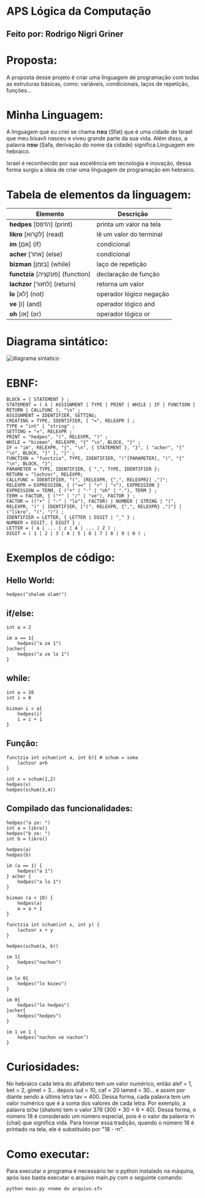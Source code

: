 # APS Lógica da Computação
## Feito por: Rodrigo Nigri Griner

# Proposta:
A proposta desse projeto é criar uma linguagem de programação com todas as estruturas básicas, como: variáveis, condicionais, laços de repetição, funções...

# Minha Linguagem:
A linguagem que eu criei se chama **צפת** (Sfat) que é uma cidade de Israel que meu bisavô nasceu e viveu grande parte da sua vida. Além disso, a palavra **שפה** (Safa, derivação do nome da cidade) significa Linguagem em hebraico.

Israel é reconhecido por sua excelência em tecnologia e inovação, dessa forma surgiu a ideia de criar uma linguagem de programação em hebraico.


# Tabela de elementos da linguagem:

| Elemento                           | Descrição                 |
|------------------------------------|---------------------------|
| **hedpes** [הדפס] (print)          | printa um valor na tela   |
| **likro** [לקרוא] (read)           | lê um valor do terminal   |
| **im** [אם] (if)                   | condicional               |
| **acher** [אחר] (else)             | condicional               |
| **bizman** [בזמן] (while)          | laço de repetição         |
| **functzia** [פונקציה] (function)  | declaração de função      |
| **lachzor** [לחזור] (return)       | retorna um valor          |
| **lo** [לא] (not)                  | operador lógico negação   |
| **ve** [ו] (and)                   | operador lógico and       |
| **oh** [או] (or)                   | operador lógico or        |

# Diagrama sintático:
<img src="diagrama sintatico.png" alt="diagrama sintatico"/>

# EBNF:
```
BLOCK = { STATEMENT } ;
STATEMENT = ( λ | ASSIGNMENT | TYPE | PRINT | WHILE | IF | FUNCTION | RETURN | CALLFUNC ), "\n" ;
ASSIGNMENT = IDENTIFIER, SETTING;
CREATING = TYPE, IDENTIFIER, [ "=", RELEXPR ] ;
TYPE = "int" | "string" ;
SETTING = "=", RELEXPR ;
PRINT = "hedpes", "(", RELEXPR, ")" ;
WHILE = "bizman", RELEXPR, "{" "\n", BLOCK, "}" ;
IF = "im", RELEXPR, "{", "\n", { STATEMENT }, "}", [ "acher", "{" "\n", BLOCK, "}" ], "}" ;
FUNCTION = "functzia", TYPE, IDENTIFIER, "("[PARAMETER], ")", "{" "\n", BLOCK, "}";
PARAMETER = TYPE, IDENTIFIER, { ",", TYPE, IDENTIFIER };
RETURN = "lachzor", RELEXPR;
CALLFUNC = IDENTIFIER, "(", [RELEXPR, {",", RELEXPR}] ,")";
RELEXPR = EXPRESSION, { ("==" | ">" | "<"), EXPRESSION }
EXPRESSION = TERM, { ("+" | "-" | "oh" | "."), TERM } ;
TERM = FACTOR, { ("*" | "/" | "ve"), FACTOR } ;
FACTOR = (("+" | "-" | "lo"), FACTOR) | NUMBER | STRING | "(", RELEXPR, ")" | IDENTIFIER, ["(", RELEXPR, {",", RELEXPR} ,")"] | ("likro", "(", ")") ;
IDENTIFIER = LETTER, { LETTER | DIGIT | "_" } ;
NUMBER = DIGIT, { DIGIT } ;
LETTER = ( a | ... | z | A | ... | Z ) ;
DIGIT = ( 1 | 2 | 3 | 4 | 5 | 6 | 7 | 8 | 9 | 0 ) ;
```

# Exemplos de código:
## Hello World:
```
hedpes("shalom olam!")
```

## if/else:
```
int a = 2

im a == 1{
    hedpes("a ze 1")
}acher{
    hedpes("a ze lo 1")
}
```

## while:
```
int a = 20
int i = 0

bizman i < a{
    hedpes(i)
    i = i + 1
}
```

## Função:
```
functzia int schum(int a, int b){ # schum = soma
    lachzor a+b
}

int x = schum(1,2)
hedpes(x)
hedpes(schum(3,4))
```

## Compilado das funcionalidades:
```
hedpes("a ze: ")
int a = likro()
hedpes("b ze: ")
int b = likro()

hedpes(a)
hedpes(b)

im (a == 1) {
    hedpes("a 1")
} acher {
    hedpes("a lo 1")
}

bizman (a < 10) {
    hedpes(a)
    a = a + 1
}

functzia int schum(int x, int y) {
    lachzor x + y
}

hedpes(schum(a, b))

im 1{
    hedpes("nachon")
}

im lo 0{
    hedpes("lo kozev")
}

im 0{
    hedpes("lo hedpes")
}acher{
    hedpes("hedpes")
}

im 1 ve 1 {
    hedpes("nachon ve nachon")
}
```

# Curiosidades:
No hebraico cada letra do alfabeto tem um valor numérico, então alef = 1, bet = 2, gimel = 3... depois iud = 10, caf = 20 lamed = 30... e assim por diante sendo a última letra tav = 400. Dessa forma, cada palavra tem um valor numérico que é a soma dos valores de cada letra. Por exemplo, a palavra שלום (shalom) tem o valor 376 (300 + 30 + 6 + 40). Dessa forma, o número 18 é considerado um número especial, pois é o valor da palavra חי (chai) que significa vida. Para honrar essa tradição, quando o número 18 é printado na tela, ele é substituído por "18 - חי".

# Como executar:
Para executar o programa é necessário ter o python instalado na máquina, após isso basta executar o arquivo main.py com o seguinte comando:
```
python main.py <nome do arquivo.sf>
```
